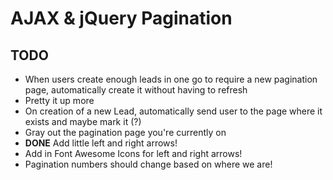 
# AJAX & jQuery Pagination

## TODO

- When users create enough leads in one go to require a new pagination page, automatically create it without having to refresh
- Pretty it up more
- On creation of a new Lead, automatically send user to the page where it exists and maybe mark it (?)
- Gray out the pagination page you're currently on
- **DONE** Add little left and right arrows!
- Add in Font Awesome Icons for left and right arrows!
- Pagination numbers should change based on where we are!
